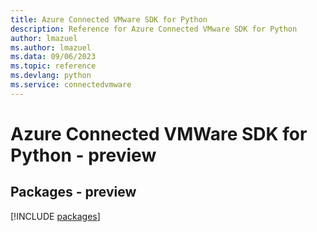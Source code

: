 ```yaml
---
title: Azure Connected VMware SDK for Python
description: Reference for Azure Connected VMware SDK for Python
author: lmazuel
ms.author: lmazuel
ms.data: 09/06/2023
ms.topic: reference
ms.devlang: python
ms.service: connectedvmware
---
```

# Azure Connected VMWare SDK for Python - preview
## Packages - preview
[!INCLUDE [packages](connected-vmware-index.md)]